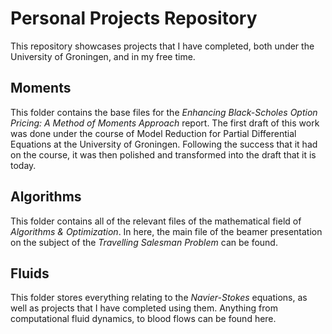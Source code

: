 # Personal Projects Repository
This repository showcases projects that I have completed, both under the University of Groningen, and in my free time.

## Moments
This folder contains the base files for the *Enhancing Black-Scholes Option Pricing: A Method of Moments Approach* report. The first draft of this work was done under the course of Model Reduction for Partial Differential Equations at the University of Groningen. Following the success that it had on the course, it was then polished and transformed into the draft that it is today.

## Algorithms
This folder contains all of the relevant files of the mathematical field of *Algorithms & Optimization*. In here, the main file of the beamer presentation on the subject of the *Travelling Salesman Problem* can be found.

## Fluids
This folder stores everything relating to the *Navier-Stokes* equations, as well as projects that I have completed using them. Anything from computational fluid dynamics, to blood flows can be found here.

